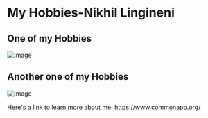 # My Hobbies-Nikhil Lingineni
## One of my Hobbies 
![image](https://user-images.githubusercontent.com/91563830/135146716-56cf2a1f-8d35-401f-bc11-76c70d3639f7.png)
## Another one of my Hobbies
![image](https://user-images.githubusercontent.com/91563830/135146804-781d2973-702c-41ba-8f72-d341998e7f19.png)

Here's a link to learn more about me: 
https://www.commonapp.org/
